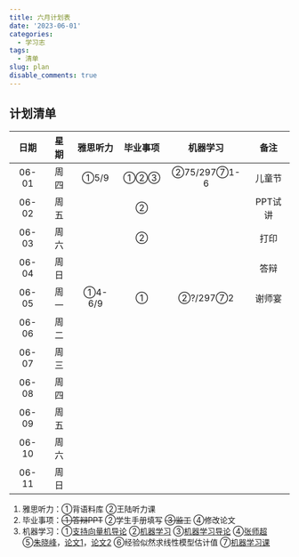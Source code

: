 ```yaml
---
title: 六月计划表
date: '2023-06-01'
categories:
  - 学习志
tags:
  - 清单
slug: plan
disable_comments: true
---
```


## 计划清单

|   日期  |星期 | 雅思听力 | 毕业事项 | 机器学习 | 备注 |
| :------: | :------: | :------: | :------: | :------: | :------: |
| 06-01 | 周四 | ①5/9 | ①②③ | ②75/297⑦1-6 | 儿童节 |
| 06-02 | 周五 |  | ② |  | PPT试讲 |
| 06-03 | 周六 |  | ② |  | 打印 |
| 06-04 | 周日 |  |  |  |答辩 |
| 06-05 | 周一  | ①4-6/9 | ① | ②?/297⑦2 | 谢师宴 |
| 06-06 | 周二 |  |  |  |  |
| 06-07 | 周三 |  |  |  |  |
| 06-08 | 周四 |  |  |  |  |
| 06-09 | 周五 |  |  |  |  |
| 06-10 | 周六 |  |  |  |  |
| 06-11 | 周日 |  |  |  | |

1. 雅思听力：①背语料库 ②王陆听力课
2. 毕业事项：~~①答辩PPT~~ ②学生手册填写 ~~③监工~~ ④修改论文
3. 机器学习：①[支持向量机导论](/papers/QinRecom/支持向量机导论.pdf) ②[机器学习](/papers/QinRecom/机器学习.pdf) ③[机器学习导论](https://pan.baidu.com/s/18m7YJECFCvtaxidqjjqz_w?pwd=1234) ④[张师超](http://www.globalauthorid.com/WebPortal/AuthorView?wd=GAID10125982&rc=37037A)   
    ⑤[朱晓峰](http://www.globalauthorid.com/WebPortal/AuthorView?wd=GAID10127811&rc=013F3E)，[论文1](/papers/QinRecom/ZhuXF-1.pdf)，[论文2](/papers/QinRecom/ZhuXF-2.pdf) ⑥经验似然求线性模型估计值 ⑦[机器学习课](https://edu.csdn.net/course/detail/31616?spm=1003.2449.3001.8293.1) 

